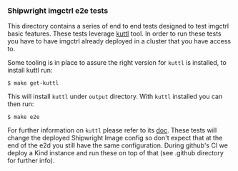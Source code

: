### Shipwright imgctrl e2e tests

This directory contains a series of end to end tests designed to test imgctrl basic features.
These tests leverage [kuttl](https://kuttl.dev/) tool. In order to run these tests you have to
have imgctrl already deployed in a cluster that you have access to.

Some tooling is in place to assure the right version for `kuttl` is installed, to install kuttl
run:

```
$ make get-kuttl
```

This will install `kuttl` under `output` directory. With `kuttl` installed you can then run:

```
$ make e2e
```

For further information on `kuttl` please refer to its [doc](https://kuttl.dev/docs/). These
tests will change the deployed Shipwright Image config so don't expect that at the end of the
e2d you still have the same configuration. During github's CI we deploy a Kind instance and
run these on top of that (see .github directory for further info).
